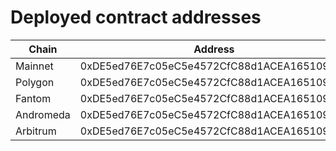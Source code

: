 # Deployed contract addresses

Chain | Address
-|-
Mainnet | 0xDE5ed76E7c05eC5e4572CfC88d1ACEA165109E44
Polygon | 0xDE5ed76E7c05eC5e4572CfC88d1ACEA165109E44
Fantom | 0xDE5ed76E7c05eC5e4572CfC88d1ACEA165109E44
Andromeda | 0xDE5ed76E7c05eC5e4572CfC88d1ACEA165109E44
Arbitrum | 0xDE5ed76E7c05eC5e4572CfC88d1ACEA165109E44
